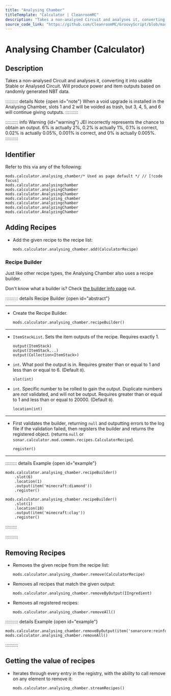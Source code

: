 ```yaml
---
title: "Analysing Chamber"
titleTemplate: "Calculator | CleanroomMC"
description: "Takes a non-analysed Circuit and analyses it, converting it into usable Stable or Analysed Circuit. Will produce power and item outputs based on randomly generated NBT data."
source_code_link: "https://github.com/CleanroomMC/GroovyScript/blob/master/src/main/java/com/cleanroommc/groovyscript/compat/mods/calculator/AnalysingChamber.java"
---
```


# Analysing Chamber (Calculator)

## Description

Takes a non-analysed Circuit and analyses it, converting it into usable Stable or Analysed Circuit. Will produce power and item outputs based on randomly generated NBT data.

:::::::::: details Note {open id="note"}
When a void upgrade is installed in the Analysing Chamber, slots 1 and 2 will be voided as trash, but 3, 4, 5, and 6 will continue giving outputs.
::::::::::

:::::::::: info Warning {id="warning"}
JEI incorrectly represents the chance to obtain an output. 6% is actually 2%, 0.2% is actually 1%, 0.1% is correct, 0.02% is actually 0.05%, 0.001% is correct, and 0% is actually 0.005%.
::::::::::

## Identifier

Refer to this via any of the following:

```groovy:no-line-numbers {1}
mods.calculator.analysing_chamber/* Used as page default */ // [!code focus]
mods.calculator.analysingchamber
mods.calculator.analysingChamber
mods.calculator.AnalysingChamber
mods.calculator.analyzing_chamber
mods.calculator.analyzingchamber
mods.calculator.analyzingChamber
mods.calculator.AnalyzingChamber
```


## Adding Recipes

- Add the given recipe to the recipe list:

    ```groovy:no-line-numbers
    mods.calculator.analysing_chamber.add(CalculatorRecipe)
    ```


### Recipe Builder

Just like other recipe types, the Analysing Chamber also uses a recipe builder.

Don't know what a builder is? Check [the builder info page](../../getting_started/builder.md) out.

:::::::::: details Recipe Builder {open id="abstract"}

---

- Create the Recipe Builder.

    ```groovy:no-line-numbers
    mods.calculator.analysing_chamber.recipeBuilder()
    ```

---

- `ItemStackList`. Sets the item outputs of the recipe. Requires exactly 1.

    ```groovy:no-line-numbers
    output(ItemStack)
    output(ItemStack...)
    output(Collection<ItemStack>)
    ```

- `int`. What pool the output is in. Requires greater than or equal to 1 and less than or equal to 6. (Default `0`).

    ```groovy:no-line-numbers
    slot(int)
    ```

- `int`. Specific number to be rolled to gain the output. Duplicate numbers are *not* validated, and will not be output. Requires greater than or equal to 1 and less than or equal to 20000. (Default `0`).

    ```groovy:no-line-numbers
    location(int)
    ```

---

- First validates the builder, returning `null` and outputting errors to the log file if the validation failed, then registers the builder and returns the registered object. (returns `null` or `sonar.calculator.mod.common.recipes.CalculatorRecipe`).

    ```groovy:no-line-numbers
    register()
    ```

---

::::::::: details Example {open id="example"}
```groovy:no-line-numbers
mods.calculator.analysing_chamber.recipeBuilder()
    .slot(6)
    .location(1)
    .output(item('minecraft:diamond'))
    .register()

mods.calculator.analysing_chamber.recipeBuilder()
    .slot(1)
    .location(18)
    .output(item('minecraft:clay'))
    .register()
```

:::::::::

::::::::::

## Removing Recipes

- Removes the given recipe from the recipe list:

    ```groovy:no-line-numbers
    mods.calculator.analysing_chamber.remove(CalculatorRecipe)
    ```

- Removes all recipes that match the given output:

    ```groovy:no-line-numbers
    mods.calculator.analysing_chamber.removeByOutput(IIngredient)
    ```

- Removes all registered recipes:

    ```groovy:no-line-numbers
    mods.calculator.analysing_chamber.removeAll()
    ```

:::::::::: details Example {open id="example"}
```groovy:no-line-numbers
mods.calculator.analysing_chamber.removeByOutput(item('sonarcore:reinforceddirtblock'))
mods.calculator.analysing_chamber.removeAll()
```

::::::::::

## Getting the value of recipes

- Iterates through every entry in the registry, with the ability to call remove on any element to remove it:

    ```groovy:no-line-numbers
    mods.calculator.analysing_chamber.streamRecipes()
    ```
